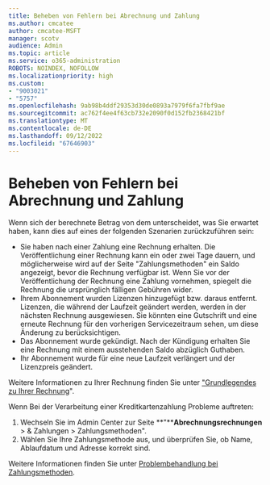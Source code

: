 ```yaml
---
title: Beheben von Fehlern bei Abrechnung und Zahlung
ms.author: cmcatee
author: cmcatee-MSFT
manager: scotv
audience: Admin
ms.topic: article
ms.service: o365-administration
ROBOTS: NOINDEX, NOFOLLOW
ms.localizationpriority: high
ms.custom:
- "9003021"
- "5757"
ms.openlocfilehash: 9ab98b4ddf29353d30de0893a7979f6fa7fbf9ae
ms.sourcegitcommit: ac762f4ee4f63cb732e2090f0d152fb2368421bf
ms.translationtype: MT
ms.contentlocale: de-DE
ms.lasthandoff: 09/12/2022
ms.locfileid: "67646903"
---
```

# <a name="resolving-billing-and-payment-errors"></a>Beheben von Fehlern bei Abrechnung und Zahlung

Wenn sich der berechnete Betrag von dem unterscheidet, was Sie erwartet haben, kann dies auf eines der folgenden Szenarien zurückzuführen sein:

- Sie haben nach einer Zahlung eine Rechnung erhalten. Die Veröffentlichung einer Rechnung kann ein oder zwei Tage dauern, und möglicherweise wird auf der Seite "Zahlungsmethoden" ein Saldo angezeigt, bevor die Rechnung verfügbar ist. Wenn Sie vor der Veröffentlichung der Rechnung eine Zahlung vornehmen, spiegelt die Rechnung die ursprünglich fälligen Gebühren wider.
- Ihrem Abonnement wurden Lizenzen hinzugefügt bzw. daraus entfernt. Lizenzen, die während der Laufzeit geändert werden, werden in der nächsten Rechnung ausgewiesen. Sie könnten eine Gutschrift und eine erneute Rechnung für den vorherigen Servicezeitraum sehen, um diese Änderung zu berücksichtigen.
- Das Abonnement wurde gekündigt. Nach der Kündigung erhalten Sie eine Rechnung mit einem ausstehenden Saldo abzüglich Guthaben.
- Ihr Abonnement wurde für eine neue Laufzeit verlängert und der Lizenzpreis geändert.

Weitere Informationen zu Ihrer Rechnung finden Sie unter ["Grundlegendes zu Ihrer Rechnung](https://docs.microsoft.com/microsoft-365/commerce/billing-and-payments/understand-your-invoice2)".

Wenn Bei der Verarbeitung einer Kreditkartenzahlung Probleme auftreten:

1. Wechseln Sie im Admin Center zur Seite **"****Abrechnungsrechnungen** >  & Zahlungen > Zahlungsmethoden". 
2. Wählen Sie Ihre Zahlungsmethode aus, und überprüfen Sie, ob Name, Ablaufdatum und Adresse korrekt sind. 

Weitere Informationen finden Sie unter [Problembehandlung bei Zahlungsmethoden](https://docs.microsoft.com/microsoft-365/commerce/billing-and-payments/manage-payment-methods#troubleshoot-payment-methods).
